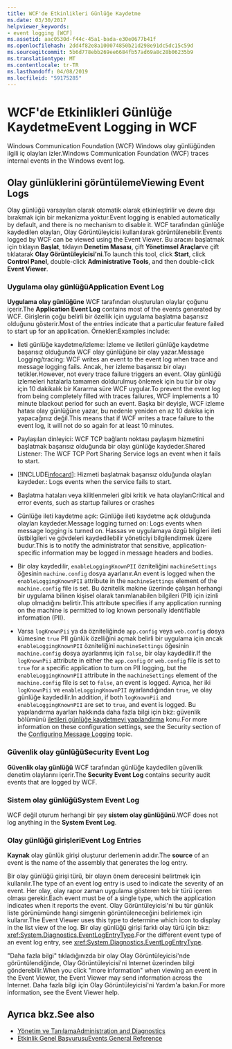 ```yaml
---
title: WCF'de Etkinlikleri Günlüğe Kaydetme
ms.date: 03/30/2017
helpviewer_keywords:
- event logging [WCF]
ms.assetid: aac0530d-f44c-45a1-bada-e30e0677b41f
ms.openlocfilehash: 2dd4f82e8a100074850b21d298e91dc5dc15c59d
ms.sourcegitcommit: 5b6d778ebb269ee6684fb57ad69a8c28b06235b9
ms.translationtype: MT
ms.contentlocale: tr-TR
ms.lasthandoff: 04/08/2019
ms.locfileid: "59175285"
---
```

# <a name="event-logging-in-wcf"></a><span data-ttu-id="d5125-102">WCF'de Etkinlikleri Günlüğe Kaydetme</span><span class="sxs-lookup"><span data-stu-id="d5125-102">Event Logging in WCF</span></span>
<span data-ttu-id="d5125-103">Windows Communication Foundation (WCF) Windows olay günlüğünden ilgili iç olayları izler.</span><span class="sxs-lookup"><span data-stu-id="d5125-103">Windows Communication Foundation (WCF) traces internal events in the Windows event log.</span></span>  
  
## <a name="viewing-event-logs"></a><span data-ttu-id="d5125-104">Olay günlüklerini görüntüleme</span><span class="sxs-lookup"><span data-stu-id="d5125-104">Viewing Event Logs</span></span>  
 <span data-ttu-id="d5125-105">Olay günlüğü varsayılan olarak otomatik olarak etkinleştirilir ve devre dışı bırakmak için bir mekanizma yoktur.</span><span class="sxs-lookup"><span data-stu-id="d5125-105">Event logging is enabled automatically by default, and there is no mechanism to disable it.</span></span> <span data-ttu-id="d5125-106">WCF tarafından günlüğe kaydedilen olayları, Olay Görüntüleyicisi kullanılarak görüntülenebilir.</span><span class="sxs-lookup"><span data-stu-id="d5125-106">Events logged by WCF can be viewed using the Event Viewer.</span></span> <span data-ttu-id="d5125-107">Bu aracını başlatmak için tıklayın **Başlat**, tıklayın **Denetim Masası**, çift **Yönetimsel Araçlar**ve çift tıklatarak **Olay Görüntüleyicisi'ni**.</span><span class="sxs-lookup"><span data-stu-id="d5125-107">To launch this tool, click **Start**, click **Control Panel**, double-click **Administrative Tools**, and then double-click **Event Viewer**.</span></span>  
  
### <a name="application-event-log"></a><span data-ttu-id="d5125-108">Uygulama olay günlüğü</span><span class="sxs-lookup"><span data-stu-id="d5125-108">Application Event Log</span></span>  
 <span data-ttu-id="d5125-109">**Uygulama olay günlüğüne** WCF tarafından oluşturulan olaylar çoğunu içerir.</span><span class="sxs-lookup"><span data-stu-id="d5125-109">The **Application Event Log** contains most of the events generated by WCF.</span></span> <span data-ttu-id="d5125-110">Girişlerin çoğu belirli bir özellik için uygulama başlatma başarısız olduğunu gösterir.</span><span class="sxs-lookup"><span data-stu-id="d5125-110">Most of the entries indicate that a particular feature failed to start up for an application.</span></span> <span data-ttu-id="d5125-111">Örnekler:</span><span class="sxs-lookup"><span data-stu-id="d5125-111">Examples include:</span></span>  
  
-   <span data-ttu-id="d5125-112">İleti günlüğe kaydetme/izleme: İzleme ve iletileri günlüğe kaydetme başarısız olduğunda WCF olay günlüğüne bir olay yazar.</span><span class="sxs-lookup"><span data-stu-id="d5125-112">Message Logging/tracing: WCF writes an event to the event log when trace and message logging fails.</span></span> <span data-ttu-id="d5125-113">Ancak, her izleme başarısız bir olayı tetikler.</span><span class="sxs-lookup"><span data-stu-id="d5125-113">However, not every trace failure triggers an event.</span></span> <span data-ttu-id="d5125-114">Olay günlüğü izlemeleri hatalarla tamamen doldurulmuş önlemek için bu tür bir olay için 10 dakikalık bir Kararma süre WCF uygular.</span><span class="sxs-lookup"><span data-stu-id="d5125-114">To prevent the event log from being completely filled with traces failures, WCF implements a 10 minute blackout period for such an event.</span></span> <span data-ttu-id="d5125-115">Başka bir deyişle, WCF izleme hatası olay günlüğüne yazar, bu nedenle yeniden en az 10 dakika için yapacağınız değil.</span><span class="sxs-lookup"><span data-stu-id="d5125-115">This means that if WCF writes a trace failure to the event log, it will not do so again for at least 10 minutes.</span></span>  
  
-   <span data-ttu-id="d5125-116">Paylaşılan dinleyici: WCF TCP bağlantı noktası paylaşım hizmetini başlatmak başarısız olduğunda bir olayı günlüğe kaydeder.</span><span class="sxs-lookup"><span data-stu-id="d5125-116">Shared Listener: The WCF TCP Port Sharing Service logs an event when it fails to start.</span></span>  
  
-   [!INCLUDE[infocard](../../../../../includes/infocard-md.md)]<span data-ttu-id="d5125-117">: Hizmeti başlatmak başarısız olduğunda olayları kaydeder.</span><span class="sxs-lookup"><span data-stu-id="d5125-117">: Logs events when the service fails to start.</span></span>  
  
-   <span data-ttu-id="d5125-118">Başlatma hataları veya kilitlenmeleri gibi kritik ve hata olayları</span><span class="sxs-lookup"><span data-stu-id="d5125-118">Critical and error events, such as startup failures or crashes</span></span>  
  
-   <span data-ttu-id="d5125-119">Günlüğe ileti kaydetme açık: Günlüğe ileti kaydetme açık olduğunda olayları kaydeder.</span><span class="sxs-lookup"><span data-stu-id="d5125-119">Message logging turned on: Logs events when message logging is turned on.</span></span> <span data-ttu-id="d5125-120">Hassas ve uygulamaya özgü bilgileri ileti üstbilgileri ve gövdeleri kaydedilebilir yöneticiyi bilgilendirmek üzere budur.</span><span class="sxs-lookup"><span data-stu-id="d5125-120">This is to notify the administrator that sensitive, application-specific information may be logged in message headers and bodies.</span></span>  
  
-   <span data-ttu-id="d5125-121">Bir olay kaydedilir, `enableLoggingKnownPII` özniteliğini `machineSettings` öğesinin `machine.config` dosya ayarlanır.</span><span class="sxs-lookup"><span data-stu-id="d5125-121">An event is logged when the `enableLoggingKnownPII` attribute in the `machineSettings` element of the `machine.config` file is set.</span></span> <span data-ttu-id="d5125-122">Bu öznitelik makine üzerinde çalışan herhangi bir uygulama bilinen kişisel olarak tanımlanabilen bilgileri (PII) için izinli olup olmadığını belirtir.</span><span class="sxs-lookup"><span data-stu-id="d5125-122">This attribute specifies if any application running on the machine is permitted to log known personally identifiable information (PII).</span></span>  
  
-   <span data-ttu-id="d5125-123">Varsa `logKnownPii` ya da özniteliğinde `app.config` veya `web.config` dosya kümesine `true` PII günlük özelliğini açmak belirli bir uygulama için ancak `enableLoggingKnownPII` özniteliğini `machineSettings` öğesinin `machine.config` dosya ayarlanmış için `false`, bir olay kaydedilir.</span><span class="sxs-lookup"><span data-stu-id="d5125-123">If the `logKnownPii` attribute in either the `app.config` or `web.config` file is set to `true` for a specific application to turn on PII logging, but the `enableLoggingKnownPII` attribute in the `machineSettings` element of the `machine.config` file is set to `false`, an event is logged.</span></span> <span data-ttu-id="d5125-124">Ayrıca, her iki `logKnownPii` ve `enableLoggingKnownPII` ayarlandığından `true`, ve olay günlüğe kaydedilir.</span><span class="sxs-lookup"><span data-stu-id="d5125-124">In addition, if both `logKnownPii` and `enableLoggingKnownPII` are set to `true`, and event is logged.</span></span> <span data-ttu-id="d5125-125">Bu yapılandırma ayarları hakkında daha fazla bilgi için bkz: güvenlik bölümünü [iletileri günlüğe kaydetmeyi yapılandırma](../../../../../docs/framework/wcf/diagnostics/configuring-message-logging.md) konu.</span><span class="sxs-lookup"><span data-stu-id="d5125-125">For more information on these configuration settings, see the Security section of the [Configuring Message Logging](../../../../../docs/framework/wcf/diagnostics/configuring-message-logging.md) topic.</span></span>  
  
### <a name="security-event-log"></a><span data-ttu-id="d5125-126">Güvenlik olay günlüğü</span><span class="sxs-lookup"><span data-stu-id="d5125-126">Security Event Log</span></span>  
 <span data-ttu-id="d5125-127">**Güvenlik olay günlüğü** WCF tarafından günlüğe kaydedilen güvenlik denetim olaylarını içerir.</span><span class="sxs-lookup"><span data-stu-id="d5125-127">The **Security Event Log** contains security audit events that are logged by WCF.</span></span>  
  
### <a name="system-event-log"></a><span data-ttu-id="d5125-128">Sistem olay günlüğü</span><span class="sxs-lookup"><span data-stu-id="d5125-128">System Event Log</span></span>  
 <span data-ttu-id="d5125-129">WCF değil oturum herhangi bir şey **sistem olay günlüğünü**.</span><span class="sxs-lookup"><span data-stu-id="d5125-129">WCF does not log anything in the **System Event Log**.</span></span>  
  
### <a name="event-log-entries"></a><span data-ttu-id="d5125-130">Olay günlüğü girişleri</span><span class="sxs-lookup"><span data-stu-id="d5125-130">Event Log Entries</span></span>  
 <span data-ttu-id="d5125-131">**Kaynak** olay günlük girişi oluşturur derlemenin adıdır.</span><span class="sxs-lookup"><span data-stu-id="d5125-131">The **source** of an event is the name of the assembly that generates the log entry.</span></span>  
  
 <span data-ttu-id="d5125-132">Bir olay günlüğü girişi türü, bir olayın önem derecesini belirtmek için kullanılır.</span><span class="sxs-lookup"><span data-stu-id="d5125-132">The type of an event log entry is used to indicate the severity of an event.</span></span> <span data-ttu-id="d5125-133">Her olay, olay rapor zaman uygulama gösteren tek bir türü içeren olması gerekir.</span><span class="sxs-lookup"><span data-stu-id="d5125-133">Each event must be of a single type, which the application indicates when it reports the event.</span></span> <span data-ttu-id="d5125-134">Olay Görüntüleyicisi'ni bu tür günlük liste görünümünde hangi simgenin görüntüleneceğini belirlemek için kullanır.</span><span class="sxs-lookup"><span data-stu-id="d5125-134">The Event Viewer uses this type to determine which icon to display in the list view of the log.</span></span> <span data-ttu-id="d5125-135">Bir olay günlüğü girişi farklı olay türü için bkz: <xref:System.Diagnostics.EventLogEntryType>.</span><span class="sxs-lookup"><span data-stu-id="d5125-135">For the different event type of an event log entry, see <xref:System.Diagnostics.EventLogEntryType>.</span></span>  
  
 <span data-ttu-id="d5125-136">"Daha fazla bilgi" tıkladığınızda bir olay Olay Görüntüleyicisi'nde görüntülendiğinde, Olay Görüntüleyicisi'ni Internet üzerinden bilgi gönderebilir.</span><span class="sxs-lookup"><span data-stu-id="d5125-136">When you click "more information" when viewing an event in the Event Viewer, the Event Viewer may send information across the Internet.</span></span> <span data-ttu-id="d5125-137">Daha fazla bilgi için Olay Görüntüleyicisi'ni Yardım'a bakın.</span><span class="sxs-lookup"><span data-stu-id="d5125-137">For more information, see the Event Viewer help.</span></span>  
  
## <a name="see-also"></a><span data-ttu-id="d5125-138">Ayrıca bkz.</span><span class="sxs-lookup"><span data-stu-id="d5125-138">See also</span></span>

- [<span data-ttu-id="d5125-139">Yönetim ve Tanılama</span><span class="sxs-lookup"><span data-stu-id="d5125-139">Administration and Diagnostics</span></span>](../../../../../docs/framework/wcf/diagnostics/index.md)
- [<span data-ttu-id="d5125-140">Etkinlik Genel Başvurusu</span><span class="sxs-lookup"><span data-stu-id="d5125-140">Events General Reference</span></span>](../../../../../docs/framework/wcf/diagnostics/event-logging/events-general-reference.md)

